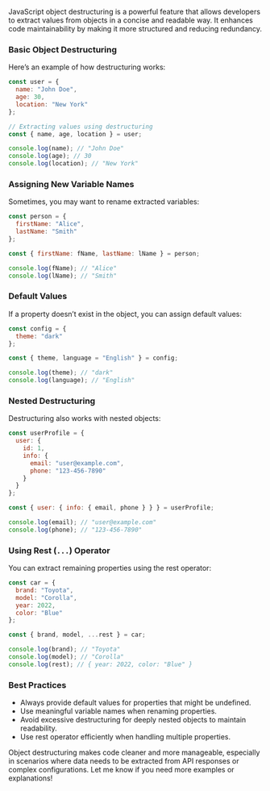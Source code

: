 JavaScript object destructuring is a powerful feature that allows developers to extract values from objects in a concise and readable way. It enhances code maintainability by making it more structured and reducing redundancy.

### Basic Object Destructuring
Here’s an example of how destructuring works:

```javascript
const user = {
  name: "John Doe",
  age: 30,
  location: "New York"
};

// Extracting values using destructuring
const { name, age, location } = user;

console.log(name); // "John Doe"
console.log(age); // 30
console.log(location); // "New York"
```

### Assigning New Variable Names
Sometimes, you may want to rename extracted variables:

```javascript
const person = {
  firstName: "Alice",
  lastName: "Smith"
};

const { firstName: fName, lastName: lName } = person;

console.log(fName); // "Alice"
console.log(lName); // "Smith"
```

### Default Values
If a property doesn’t exist in the object, you can assign default values:

```javascript
const config = {
  theme: "dark"
};

const { theme, language = "English" } = config;

console.log(theme); // "dark"
console.log(language); // "English"
```

### Nested Destructuring
Destructuring also works with nested objects:

```javascript
const userProfile = {
  user: {
    id: 1,
    info: {
      email: "user@example.com",
      phone: "123-456-7890"
    }
  }
};

const { user: { info: { email, phone } } } = userProfile;

console.log(email); // "user@example.com"
console.log(phone); // "123-456-7890"
```

### Using Rest (`...`) Operator
You can extract remaining properties using the rest operator:

```javascript
const car = {
  brand: "Toyota",
  model: "Corolla",
  year: 2022,
  color: "Blue"
};

const { brand, model, ...rest } = car;

console.log(brand); // "Toyota"
console.log(model); // "Corolla"
console.log(rest); // { year: 2022, color: "Blue" }
```

### Best Practices
- Always provide default values for properties that might be undefined.
- Use meaningful variable names when renaming properties.
- Avoid excessive destructuring for deeply nested objects to maintain readability.
- Use rest operator efficiently when handling multiple properties.

Object destructuring makes code cleaner and more manageable, especially in scenarios where data needs to be extracted from API responses or complex configurations. Let me know if you need more examples or explanations!